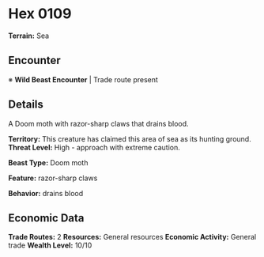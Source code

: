 # Hex 0109

**Terrain:** Sea

## Encounter
※ **Wild Beast Encounter** | Trade route present

## Details
A Doom moth with razor-sharp claws that drains blood.

**Territory:** This creature has claimed this area of sea as its hunting ground.
**Threat Level:** High - approach with extreme caution.

**Beast Type:** Doom moth

**Feature:** razor-sharp claws

**Behavior:** drains blood

## Economic Data
**Trade Routes:** 2
**Resources:** General resources
**Economic Activity:** General trade
**Wealth Level:** 10/10
